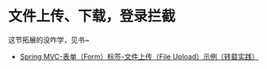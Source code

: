 # 文件上传、下载，登录拦截

这节拓展的没咋学，见书~

- [Spring MVC-表单（Form）标签-文件上传（File Upload）示例（转载实践）](<https://blog.csdn.net/weixin_33695450/article/details/89726105>)